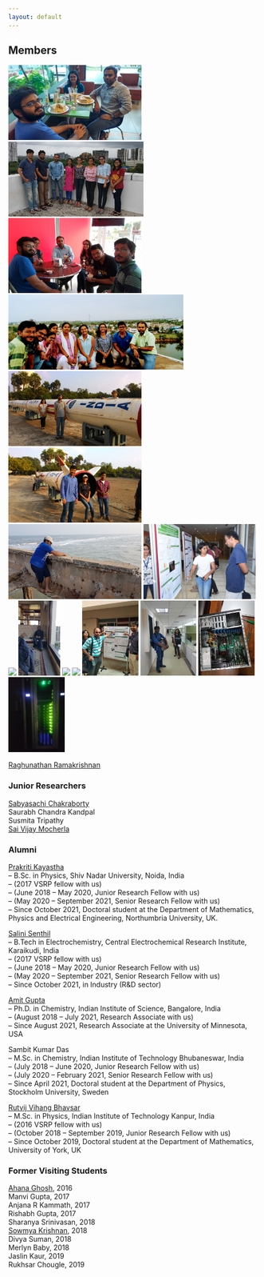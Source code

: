 ```yaml
---
layout: default
---
```


## Members


<img src="assets/img/sandwich.png"  height="150">
<img src="assets/img/transit.png"  height="150">
<img src="assets/img/IMG_20170801_162422.jpg"  height="150">     
<img src="assets/img/IMG-20180707-WA0002.jpg"  height="150">
<img src="assets/img/IMG-20181229-WA0012.jpg"  height="150">
<img src="assets/img/IMG-20181229-WA0014.jpg"  height="150">
<img src="assets/img/20181223_161551.jpg"  height="150">
<img src="assets/img/mumbai.jpeg"  height="150">
<img src="assets/img/sabya.jpeg"  height="150">
<img src="assets/img/20190224_161103.jpg"  height="150">
<img src="assets/img/20200222_182353.jpg"  height="150">
<img src="assets/img/kicker.gif"  height="150">
<img src="assets/img/pondi.jpeg"  height="150">
<img src="assets/img/lockdown.jpeg"  height="150">
<img src="assets/img/earth.jpeg"  height="150">
<img src="assets/img/helios.jpeg"  height="150">


[Raghunathan Ramakrishnan](https://scholar.google.com/citations?user=jSCGozoAAAAJ&hl=en)   


### Junior Researchers
[Sabyasachi Chakraborty](https://scholar.google.com/citations?user=SQsR-gYAAAAJ&hl=en)              
Saurabh Chandra Kandpal           
Susmita Tripathy       
[Sai Vijay Mocherla](https://vijaymocherla.github.io/)      

### Alumni
[Prakriti Kayastha](https://scholar.google.com/citations?user=XIU5zG4AAAAJ&hl=en)      
– B.Sc. in Physics, Shiv Nadar University, Noida, India      
– (2017 VSRP fellow with us)      
– (June 2018 – May 2020, Junior Research Fellow with us)      
– (May 2020 – September 2021, Senior Research Fellow with us)      
– Since October 2021, Doctoral student at the Department of Mathematics, Physics and Electrical Engineering, Northumbria University, UK.      

[Salini Senthil](https://scholar.google.com/citations?user=gQqXsJAAAAAJ&hl=en)      
– B.Tech in Electrochemistry, Central Electrochemical Research Institute, Karaikudi, India      
– (2017 VSRP fellow with us)      
– (June 2018 – May 2020, Junior Research Fellow with us)      
– (May 2020 – September 2021, Senior Research Fellow with us)      
– Since October 2021, in Industry (R&D sector)      

[Amit Gupta](https://scholar.google.com/citations?user=PMsv6NAAAAAJ&hl=en)      
– Ph.D. in Chemistry, Indian Institute of Science, Bangalore, India      
– (August 2018 – July 2021, Research Associate with us)      
– Since August 2021, Research Associate at the University of Minnesota, USA      

Sambit Kumar Das      
– M.Sc. in Chemistry, Indian Institute of Technology Bhubaneswar, India      
– (July 2018 – June 2020, Junior Research Fellow with us)      
– (July 2020 – February 2021, Senior Research Fellow with us)      
– Since April 2021, Doctoral student at the Department of Physics, Stockholm University, Sweden      

[Rutvij Vihang Bhavsar](https://scholar.google.com/citations?hl=en&user=B6A0YUwAAAAJ)      
– M.Sc. in Physics, Indian Institute of Technology Kanpur, India      
– (2016 VSRP fellow with us)      
– (October 2018 – September 2019, Junior Research Fellow with us)      
– Since October 2019, Doctoral student at the Department of Mathematics, University of York, UK      

### Former Visiting Students      
[Ahana Ghosh](https://scholar.google.com/citations?user=82ubzWoAAAAJ&hl=en&oi=ao), 2016      
Manvi Gupta, 2017      
Anjana R Kammath, 2017      
Rishabh Gupta, 2017      
Sharanya Srinivasan, 2018      
[Sowmya Krishnan](https://scholar.google.com/citations?user=C33jR_MAAAAJ&hl=en&oi=ao), 2018      
Divya Suman, 2018      
Merlyn Baby, 2018      
Jaslin Kaur, 2019      
Rukhsar Chougle, 2019      



